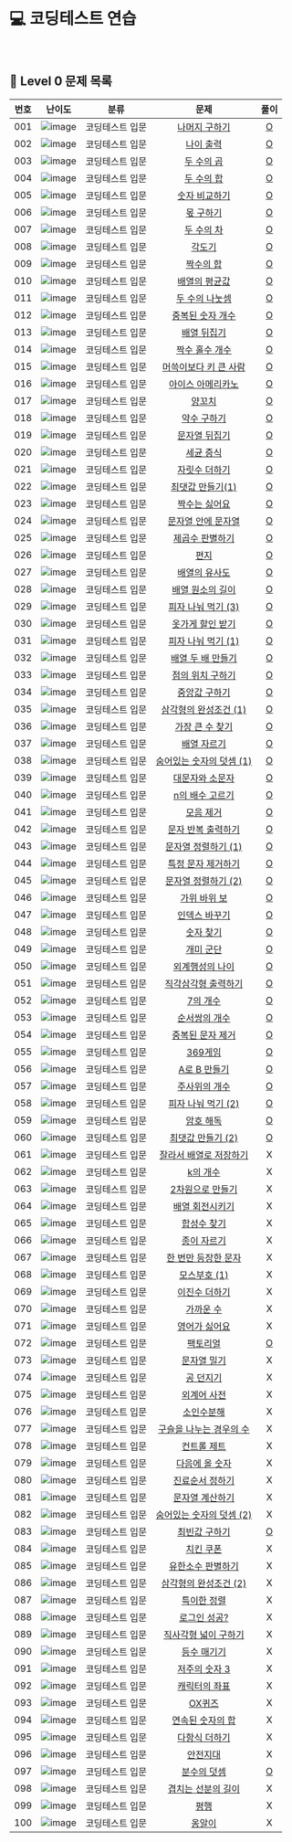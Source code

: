 # 💻 코딩테스트 연습

<br>

## 📑 Level 0 문제 목록

| 번호 |                                                     난이도                                                      |      분류       |                                             문제                                             |                                                                                 풀이                                                                                  |
| :--: | :-------------------------------------------------------------------------------------------------------------: | :-------------: | :------------------------------------------------------------------------------------------: | :-------------------------------------------------------------------------------------------------------------------------------------------------------------------: |
| 001  | ![image](https://user-images.githubusercontent.com/68424403/194733177-785e8f80-d08f-4f29-81ba-9fd36095d9f0.png) | 코딩테스트 입문 |      [나머지 구하기](https://school.programmers.co.kr/learn/courses/30/lessons/120810)       |                [O](https://github.com/July249/problem_solving/blob/main/programmers/level0/%EB%82%98%EB%A8%B8%EC%A7%80_%EA%B5%AC%ED%95%98%EA%B8%B0.js)                |
| 002  | ![image](https://user-images.githubusercontent.com/68424403/194733177-785e8f80-d08f-4f29-81ba-9fd36095d9f0.png) | 코딩테스트 입문 |        [나이 출력](https://school.programmers.co.kr/learn/courses/30/lessons/120820)         |                         [O](https://github.com/July249/problem_solving/blob/main/programmers/level0/%EB%82%98%EC%9D%B4_%EC%B6%9C%EB%A0%A5.js)                         |
| 003  | ![image](https://user-images.githubusercontent.com/68424403/194733177-785e8f80-d08f-4f29-81ba-9fd36095d9f0.png) | 코딩테스트 입문 |        [두 수의 곱](https://school.programmers.co.kr/learn/courses/30/lessons/120804)        |                        [O](https://github.com/July249/problem_solving/blob/main/programmers/level0/%EB%91%90_%EC%88%98%EC%9D%98_%EA%B3%B1.js)                         |
| 004  | ![image](https://user-images.githubusercontent.com/68424403/194733177-785e8f80-d08f-4f29-81ba-9fd36095d9f0.png) | 코딩테스트 입문 |        [두 수의 합](https://school.programmers.co.kr/learn/courses/30/lessons/120802)        |                        [O](https://github.com/July249/problem_solving/blob/main/programmers/level0/%EB%91%90_%EC%88%98%EC%9D%98_%ED%95%A9.js)                         |
| 005  | ![image](https://user-images.githubusercontent.com/68424403/194733177-785e8f80-d08f-4f29-81ba-9fd36095d9f0.png) | 코딩테스트 입문 |      [숫자 비교하기](https://school.programmers.co.kr/learn/courses/30/lessons/120807)       |                [O](https://github.com/July249/problem_solving/blob/main/programmers/level0/%EC%88%AB%EC%9E%90_%EB%B9%84%EA%B5%90%ED%95%98%EA%B8%B0.js)                |
| 006  | ![image](https://user-images.githubusercontent.com/68424403/194733177-785e8f80-d08f-4f29-81ba-9fd36095d9f0.png) | 코딩테스트 입문 |        [몫 구하기](https://school.programmers.co.kr/learn/courses/30/lessons/120805)         |                         [O](https://github.com/July249/problem_solving/blob/main/programmers/level0/%EB%AA%AB_%EA%B5%AC%ED%95%98%EA%B8%B0.js)                         |
| 007  | ![image](https://user-images.githubusercontent.com/68424403/194733177-785e8f80-d08f-4f29-81ba-9fd36095d9f0.png) | 코딩테스트 입문 |        [두 수의 차](https://school.programmers.co.kr/learn/courses/30/lessons/120803)        |                        [O](https://github.com/July249/problem_solving/blob/main/programmers/level0/%EB%91%90_%EC%88%98%EC%9D%98_%EC%B0%A8.js)                         |
| 008  | ![image](https://user-images.githubusercontent.com/68424403/194733177-785e8f80-d08f-4f29-81ba-9fd36095d9f0.png) | 코딩테스트 입문 |          [각도기](https://school.programmers.co.kr/learn/courses/30/lessons/120829)          |                              [O](https://github.com/July249/problem_solving/blob/main/programmers/level0/%EA%B0%81%EB%8F%84%EA%B8%B0.js)                              |
| 009  | ![image](https://user-images.githubusercontent.com/68424403/194733177-785e8f80-d08f-4f29-81ba-9fd36095d9f0.png) | 코딩테스트 입문 |        [짝수의 합](https://school.programmers.co.kr/learn/courses/30/lessons/120831)         |                         [O](https://github.com/July249/problem_solving/blob/main/programmers/level0/%EC%A7%9D%EC%88%98%EC%9D%98_%ED%95%A9.js)                         |
| 010  | ![image](https://user-images.githubusercontent.com/68424403/194733177-785e8f80-d08f-4f29-81ba-9fd36095d9f0.png) | 코딩테스트 입문 |      [배열의 평균값](https://school.programmers.co.kr/learn/courses/30/lessons/120817)       |                [O](https://github.com/July249/problem_solving/blob/main/programmers/level0/%EB%B0%B0%EC%97%B4%EC%9D%98_%ED%8F%89%EA%B7%A0%EA%B0%92.js)                |
| 011  | ![image](https://user-images.githubusercontent.com/68424403/194733177-785e8f80-d08f-4f29-81ba-9fd36095d9f0.png) | 코딩테스트 입문 |      [두 수의 나눗셈](https://school.programmers.co.kr/learn/courses/30/lessons/120806)      |               [O](https://github.com/July249/problem_solving/blob/main/programmers/level0/%EB%91%90_%EC%88%98%EC%9D%98_%EB%82%98%EB%88%97%EC%85%88.js)                |
| 012  | ![image](https://user-images.githubusercontent.com/68424403/194733177-785e8f80-d08f-4f29-81ba-9fd36095d9f0.png) | 코딩테스트 입문 |     [중복된 숫자 개수](https://school.programmers.co.kr/learn/courses/30/lessons/120583)     |           [O](https://github.com/July249/problem_solving/blob/main/programmers/level0/%EC%A4%91%EB%B3%B5%EB%90%9C_%EC%88%AB%EC%9E%90_%EA%B0%9C%EC%88%98.js)           |
| 013  | ![image](https://user-images.githubusercontent.com/68424403/194733177-785e8f80-d08f-4f29-81ba-9fd36095d9f0.png) | 코딩테스트 입문 |       [배열 뒤집기](https://school.programmers.co.kr/learn/courses/30/lessons/120821)        |                    [O](https://github.com/July249/problem_solving/blob/main/programmers/level0/%EB%B0%B0%EC%97%B4_%EB%92%A4%EC%A7%91%EA%B8%B0.js)                     |
| 014  | ![image](https://user-images.githubusercontent.com/68424403/194733177-785e8f80-d08f-4f29-81ba-9fd36095d9f0.png) | 코딩테스트 입문 |      [짝수 홀수 개수](https://school.programmers.co.kr/learn/courses/30/lessons/120824)      |               [O](https://github.com/July249/problem_solving/blob/main/programmers/level0/%EC%A7%9D%EC%88%98_%ED%99%80%EC%88%98_%EA%B0%9C%EC%88%98.js)                |
| 015  | ![image](https://user-images.githubusercontent.com/68424403/194733177-785e8f80-d08f-4f29-81ba-9fd36095d9f0.png) | 코딩테스트 입문 |  [머쓱이보다 키 큰 사람](https://school.programmers.co.kr/learn/courses/30/lessons/120585)   | [O](https://github.com/July249/problem_solving/blob/main/programmers/level0/%EB%A8%B8%EC%93%B1%EC%9D%B4%EB%B3%B4%EB%8B%A4_%ED%82%A4_%ED%81%B0_%EC%82%AC%EB%9E%8C.js)  |
| 016  | ![image](https://user-images.githubusercontent.com/68424403/194733177-785e8f80-d08f-4f29-81ba-9fd36095d9f0.png) | 코딩테스트 입문 |    [아이스 아메리카노](https://school.programmers.co.kr/learn/courses/30/lessons/120819)     |       [O](https://github.com/July249/problem_solving/blob/main/programmers/level0/%EC%95%84%EC%9D%B4%EC%8A%A4_%EC%95%84%EB%A9%94%EB%A6%AC%EC%B9%B4%EB%85%B8.js)       |
| 017  | ![image](https://user-images.githubusercontent.com/68424403/194733177-785e8f80-d08f-4f29-81ba-9fd36095d9f0.png) | 코딩테스트 입문 |          [양꼬치](https://school.programmers.co.kr/learn/courses/30/lessons/120830)          |                              [O](https://github.com/July249/problem_solving/blob/main/programmers/level0/%EC%96%91%EA%BC%AC%EC%B9%98.js)                              |
| 018  | ![image](https://user-images.githubusercontent.com/68424403/194733177-785e8f80-d08f-4f29-81ba-9fd36095d9f0.png) | 코딩테스트 입문 |       [약수 구하기](https://school.programmers.co.kr/learn/courses/30/lessons/120897)        |                    [O](https://github.com/July249/problem_solving/blob/main/programmers/level0/%EC%95%BD%EC%88%98_%EA%B5%AC%ED%95%98%EA%B8%B0.js)                     |
| 019  | ![image](https://user-images.githubusercontent.com/68424403/194733177-785e8f80-d08f-4f29-81ba-9fd36095d9f0.png) | 코딩테스트 입문 |      [문자열 뒤집기](https://school.programmers.co.kr/learn/courses/30/lessons/120822)       |                [O](https://github.com/July249/problem_solving/blob/main/programmers/level0/%EB%AC%B8%EC%9E%90%EC%97%B4_%EB%92%A4%EC%A7%91%EA%B8%B0.js)                |
| 020  | ![image](https://user-images.githubusercontent.com/68424403/194733177-785e8f80-d08f-4f29-81ba-9fd36095d9f0.png) | 코딩테스트 입문 |        [세균 증식](https://school.programmers.co.kr/learn/courses/30/lessons/120910)         |                         [O](https://github.com/July249/problem_solving/blob/main/programmers/level0/%EC%84%B8%EA%B7%A0_%EC%A6%9D%EC%8B%9D.js)                         |
| 021  | ![image](https://user-images.githubusercontent.com/68424403/194733177-785e8f80-d08f-4f29-81ba-9fd36095d9f0.png) | 코딩테스트 입문 |      [자릿수 더하기](https://school.programmers.co.kr/learn/courses/30/lessons/120906)       |                [O](https://github.com/July249/problem_solving/blob/main/programmers/level0/%EC%9E%90%EB%A6%BF%EC%88%98_%EB%8D%94%ED%95%98%EA%B8%B0.js)                |
| 022  | ![image](https://user-images.githubusercontent.com/68424403/194733177-785e8f80-d08f-4f29-81ba-9fd36095d9f0.png) | 코딩테스트 입문 |     [최댓값 만들기(1)](https://school.programmers.co.kr/learn/courses/30/lessons/120847)     |               [O](https://github.com/July249/problem_solving/blob/main/programmers/level0/%EC%B5%9C%EB%8C%93%EA%B0%92_%EB%A7%8C%EB%93%A4%EA%B8%B0_1.js)               |
| 023  | ![image](https://user-images.githubusercontent.com/68424403/194733177-785e8f80-d08f-4f29-81ba-9fd36095d9f0.png) | 코딩테스트 입문 |      [짝수는 싫어요](https://school.programmers.co.kr/learn/courses/30/lessons/120813)       |                [O](https://github.com/July249/problem_solving/blob/main/programmers/level0/%EC%A7%9D%EC%88%98%EB%8A%94_%EC%8B%AB%EC%96%B4%EC%9A%94.js)                |
| 024  | ![image](https://user-images.githubusercontent.com/68424403/194733177-785e8f80-d08f-4f29-81ba-9fd36095d9f0.png) | 코딩테스트 입문 |    [문자열 안에 문자열](https://school.programmers.co.kr/learn/courses/30/lessons/120908)    |      [O](https://github.com/July249/problem_solving/blob/main/programmers/level0/%EB%AC%B8%EC%9E%90%EC%97%B4_%EC%95%88%EC%97%90_%EB%AC%B8%EC%9E%90%EC%97%B4.js)       |
| 025  | ![image](https://user-images.githubusercontent.com/68424403/194733177-785e8f80-d08f-4f29-81ba-9fd36095d9f0.png) | 코딩테스트 입문 |     [제곱수 판별하기](https://school.programmers.co.kr/learn/courses/30/lessons/120909)      |           [O](https://github.com/July249/problem_solving/blob/main/programmers/level0/%EC%A0%9C%EA%B3%B1%EC%88%98_%ED%8C%90%EB%B3%84%ED%95%98%EA%B8%B0.js)            |
| 026  | ![image](https://user-images.githubusercontent.com/68424403/194733177-785e8f80-d08f-4f29-81ba-9fd36095d9f0.png) | 코딩테스트 입문 |           [편지](https://school.programmers.co.kr/learn/courses/30/lessons/120898)           |                                  [O](https://github.com/July249/problem_solving/blob/main/programmers/level0/%ED%8E%B8%EC%A7%80.js)                                   |
| 027  | ![image](https://user-images.githubusercontent.com/68424403/194733177-785e8f80-d08f-4f29-81ba-9fd36095d9f0.png) | 코딩테스트 입문 |      [배열의 유사도](https://school.programmers.co.kr/learn/courses/30/lessons/120903)       |                [O](https://github.com/July249/problem_solving/blob/main/programmers/level0/%EB%B0%B0%EC%97%B4%EC%9D%98_%EC%9C%A0%EC%82%AC%EB%8F%84.js)                |
| 028  | ![image](https://user-images.githubusercontent.com/68424403/194733177-785e8f80-d08f-4f29-81ba-9fd36095d9f0.png) | 코딩테스트 입문 |     [배열 원소의 길이](https://school.programmers.co.kr/learn/courses/30/lessons/120854)     |           [O](https://github.com/July249/problem_solving/blob/main/programmers/level0/%EB%B0%B0%EC%97%B4_%EC%9B%90%EC%86%8C%EC%9D%98_%EA%B8%B8%EC%9D%B4.js)           |
| 029  | ![image](https://user-images.githubusercontent.com/68424403/194733177-785e8f80-d08f-4f29-81ba-9fd36095d9f0.png) | 코딩테스트 입문 |    [피자 나눠 먹기 (3)](https://school.programmers.co.kr/learn/courses/30/lessons/120816)    |              [O](https://github.com/July249/problem_solving/blob/main/programmers/level0/%ED%94%BC%EC%9E%90_%EB%82%98%EB%88%A0_%EB%A8%B9%EA%B8%B0_3.js)               |
| 030  | ![image](https://user-images.githubusercontent.com/68424403/194733177-785e8f80-d08f-4f29-81ba-9fd36095d9f0.png) | 코딩테스트 입문 |     [옷가게 할인 받기](https://school.programmers.co.kr/learn/courses/30/lessons/120818)     |           [O](https://github.com/July249/problem_solving/blob/main/programmers/level0/%EC%98%B7%EA%B0%80%EA%B2%8C_%ED%95%A0%EC%9D%B8_%EB%B0%9B%EA%B8%B0.js)           |
| 031  | ![image](https://user-images.githubusercontent.com/68424403/194733177-785e8f80-d08f-4f29-81ba-9fd36095d9f0.png) | 코딩테스트 입문 |    [피자 나눠 먹기 (1)](https://school.programmers.co.kr/learn/courses/30/lessons/120814)    |              [O](https://github.com/July249/problem_solving/blob/main/programmers/level0/%ED%94%BC%EC%9E%90_%EB%82%98%EB%88%A0_%EB%A8%B9%EA%B8%B0_1.js)               |
| 032  | ![image](https://user-images.githubusercontent.com/68424403/194733177-785e8f80-d08f-4f29-81ba-9fd36095d9f0.png) | 코딩테스트 입문 |    [배열 두 배 만들기](https://school.programmers.co.kr/learn/courses/30/lessons/120809)     |           [O](https://github.com/July249/problem_solving/blob/main/programmers/level0/%EB%B0%B0%EC%97%B4_%EB%91%90%EB%B0%B0_%EB%A7%8C%EB%93%A4%EA%B8%B0.js)           |
| 033  | ![image](https://user-images.githubusercontent.com/68424403/194733177-785e8f80-d08f-4f29-81ba-9fd36095d9f0.png) | 코딩테스트 입문 |     [점의 위치 구하기](https://school.programmers.co.kr/learn/courses/30/lessons/120841)     |           [O](https://github.com/July249/problem_solving/blob/main/programmers/level0/%EC%A0%90%EC%9D%98_%EC%9C%84%EC%B9%98_%EA%B5%AC%ED%95%98%EA%B8%B0.js)           |
| 034  | ![image](https://user-images.githubusercontent.com/68424403/194733177-785e8f80-d08f-4f29-81ba-9fd36095d9f0.png) | 코딩테스트 입문 |      [중앙값 구하기](https://school.programmers.co.kr/learn/courses/30/lessons/120811)       |                [O](https://github.com/July249/problem_solving/blob/main/programmers/level0/%EC%A4%91%EC%95%99%EA%B0%92_%EA%B5%AC%ED%95%98%EA%B8%B0.js)                |
| 035  | ![image](https://user-images.githubusercontent.com/68424403/194733177-785e8f80-d08f-4f29-81ba-9fd36095d9f0.png) | 코딩테스트 입문 |  [삼각형의 완성조건 (1)](https://school.programmers.co.kr/learn/courses/30/lessons/120889)   |      [O](https://github.com/July249/problem_solving/blob/main/programmers/level0/%EC%82%BC%EA%B0%81%ED%98%95%EC%9D%98_%EC%99%84%EC%84%B1%EC%A1%B0%EA%B1%B4_1.js)      |
| 036  | ![image](https://user-images.githubusercontent.com/68424403/194733177-785e8f80-d08f-4f29-81ba-9fd36095d9f0.png) | 코딩테스트 입문 |     [가장 큰 수 찾기](https://school.programmers.co.kr/learn/courses/30/lessons/120899)      |               [O](https://github.com/July249/problem_solving/blob/main/programmers/level0/%EA%B0%80%EC%9E%A5_%ED%81%B0_%EC%88%98_%EC%B0%BE%EA%B8%B0.js)               |
| 037  | ![image](https://user-images.githubusercontent.com/68424403/194733177-785e8f80-d08f-4f29-81ba-9fd36095d9f0.png) | 코딩테스트 입문 |       [배열 자르기](https://school.programmers.co.kr/learn/courses/30/lessons/120833)        |                    [O](https://github.com/July249/problem_solving/blob/main/programmers/level0/%EB%B0%B0%EC%97%B4_%EC%9E%90%EB%A5%B4%EA%B8%B0.js)                     |
| 038  | ![image](https://user-images.githubusercontent.com/68424403/194733177-785e8f80-d08f-4f29-81ba-9fd36095d9f0.png) | 코딩테스트 입문 | [숨어있는 숫자의 덧셈 (1)](https://school.programmers.co.kr/learn/courses/30/lessons/120851) | [O](https://github.com/July249/problem_solving/blob/main/programmers/level0/%EC%88%A8%EC%96%B4%EC%9E%88%EB%8A%94_%EC%88%AB%EC%9E%90%EC%9D%98_%EB%8D%A7%EC%85%88_1.js) |
| 039  | ![image](https://user-images.githubusercontent.com/68424403/194733177-785e8f80-d08f-4f29-81ba-9fd36095d9f0.png) | 코딩테스트 입문 |     [대문자와 소문자](https://school.programmers.co.kr/learn/courses/30/lessons/120893)      |           [O](https://github.com/July249/problem_solving/blob/main/programmers/level0/%EB%8C%80%EB%AC%B8%EC%9E%90%EC%99%80_%EC%86%8C%EB%AC%B8%EC%9E%90.js)            |
| 040  | ![image](https://user-images.githubusercontent.com/68424403/194733177-785e8f80-d08f-4f29-81ba-9fd36095d9f0.png) | 코딩테스트 입문 |     [n의 배수 고르기](https://school.programmers.co.kr/learn/courses/30/lessons/120905)      |               [O](https://github.com/July249/problem_solving/blob/main/programmers/level0/n%EC%9D%98_%EB%B0%B0%EC%88%98_%EA%B3%A0%EB%A5%B4%EA%B8%B0.js)               |
| 041  | ![image](https://user-images.githubusercontent.com/68424403/194733177-785e8f80-d08f-4f29-81ba-9fd36095d9f0.png) | 코딩테스트 입문 |        [모음 제거](https://school.programmers.co.kr/learn/courses/30/lessons/120849)         |                         [O](https://github.com/July249/problem_solving/blob/main/programmers/level0/%EB%AA%A8%EC%9D%8C_%EC%A0%9C%EA%B1%B0.js)                         |
| 042  | ![image](https://user-images.githubusercontent.com/68424403/194733177-785e8f80-d08f-4f29-81ba-9fd36095d9f0.png) | 코딩테스트 입문 |    [문자 반복 출력하기](https://school.programmers.co.kr/learn/courses/30/lessons/120825)    |      [O](https://github.com/July249/problem_solving/blob/main/programmers/level0/%EB%AC%B8%EC%9E%90_%EB%B0%98%EB%B3%B5_%EC%B6%9C%EB%A0%A5%ED%95%98%EA%B8%B0.js)       |
| 043  | ![image](https://user-images.githubusercontent.com/68424403/194733177-785e8f80-d08f-4f29-81ba-9fd36095d9f0.png) | 코딩테스트 입문 |   [문자열 정렬하기 (1)](https://school.programmers.co.kr/learn/courses/30/lessons/120850)    |          [O](https://github.com/July249/problem_solving/blob/main/programmers/level0/%EB%AC%B8%EC%9E%90%EC%97%B4_%EC%A0%95%EB%A0%AC%ED%95%98%EA%B8%B0_1.js)           |
| 044  | ![image](https://user-images.githubusercontent.com/68424403/194733177-785e8f80-d08f-4f29-81ba-9fd36095d9f0.png) | 코딩테스트 입문 |    [특정 문자 제거하기](https://school.programmers.co.kr/learn/courses/30/lessons/120826)    |      [O](https://github.com/July249/problem_solving/blob/main/programmers/level0/%ED%8A%B9%EC%A0%95_%EB%AC%B8%EC%9E%90_%EC%A0%9C%EA%B1%B0%ED%95%98%EA%B8%B0.js)       |
| 045  | ![image](https://user-images.githubusercontent.com/68424403/194733177-785e8f80-d08f-4f29-81ba-9fd36095d9f0.png) | 코딩테스트 입문 |   [문자열 정렬하기 (2)](https://school.programmers.co.kr/learn/courses/30/lessons/120911)    |          [O](https://github.com/July249/problem_solving/blob/main/programmers/level0/%EB%AC%B8%EC%9E%90%EC%97%B4_%EC%A0%95%EB%A0%AC%ED%95%98%EA%B8%B0_2.js)           |
| 046  | ![image](https://user-images.githubusercontent.com/68424403/194733177-785e8f80-d08f-4f29-81ba-9fd36095d9f0.png) | 코딩테스트 입문 |       [가위 바위 보](https://school.programmers.co.kr/learn/courses/30/lessons/120839)       |                    [O](https://github.com/July249/problem_solving/blob/main/programmers/level0/%EA%B0%80%EC%9C%84_%EB%B0%94%EC%9C%84_%EB%B3%B4.js)                    |
| 047  | ![image](https://user-images.githubusercontent.com/68424403/194733177-785e8f80-d08f-4f29-81ba-9fd36095d9f0.png) | 코딩테스트 입문 |      [인덱스 바꾸기](https://school.programmers.co.kr/learn/courses/30/lessons/120895)       |                [O](https://github.com/July249/problem_solving/blob/main/programmers/level0/%EC%9D%B8%EB%8D%B1%EC%8A%A4_%EB%B0%94%EA%BE%B8%EA%B8%B0.js)                |
| 048  | ![image](https://user-images.githubusercontent.com/68424403/194733177-785e8f80-d08f-4f29-81ba-9fd36095d9f0.png) | 코딩테스트 입문 |        [숫자 찾기](https://school.programmers.co.kr/learn/courses/30/lessons/120904)         |                         [O](https://github.com/July249/problem_solving/blob/main/programmers/level0/%EC%88%AB%EC%9E%90_%EC%B0%BE%EA%B8%B0.js)                         |
| 049  | ![image](https://user-images.githubusercontent.com/68424403/194733177-785e8f80-d08f-4f29-81ba-9fd36095d9f0.png) | 코딩테스트 입문 |        [개미 군단](https://school.programmers.co.kr/learn/courses/30/lessons/120837)         |                         [O](https://github.com/July249/problem_solving/blob/main/programmers/level0/%EA%B0%9C%EB%AF%B8%EA%B5%B0%EB%8B%A8.js)                          |
| 050  | ![image](https://user-images.githubusercontent.com/68424403/194733177-785e8f80-d08f-4f29-81ba-9fd36095d9f0.png) | 코딩테스트 입문 |     [외계행성의 나이](https://school.programmers.co.kr/learn/courses/30/lessons/120834)      |           [O](https://github.com/July249/problem_solving/blob/main/programmers/level0/%EC%99%B8%EA%B3%84%ED%96%89%EC%84%B1%EC%9D%98_%EB%82%98%EC%9D%B4.js)            |
| 051  | ![image](https://user-images.githubusercontent.com/68424403/194733177-785e8f80-d08f-4f29-81ba-9fd36095d9f0.png) | 코딩테스트 입문 |   [직각삼각형 출력하기](https://school.programmers.co.kr/learn/courses/30/lessons/120823)    |  [O](https://github.com/July249/problem_solving/blob/main/programmers/level0/%EC%A7%81%EA%B0%81%EC%82%BC%EA%B0%81%ED%98%95_%EC%B6%9C%EB%A0%A5%ED%95%98%EA%B8%B0.js)   |
| 052  | ![image](https://user-images.githubusercontent.com/68424403/194733177-785e8f80-d08f-4f29-81ba-9fd36095d9f0.png) | 코딩테스트 입문 |         [7의 개수](https://school.programmers.co.kr/learn/courses/30/lessons/120912)         |                             [O](https://github.com/July249/problem_solving/blob/main/programmers/level0/7%EC%9D%98_%EA%B0%9C%EC%88%98.js)                             |
| 053  | ![image](https://user-images.githubusercontent.com/68424403/194733177-785e8f80-d08f-4f29-81ba-9fd36095d9f0.png) | 코딩테스트 입문 |      [순서쌍의 개수](https://school.programmers.co.kr/learn/courses/30/lessons/120836)       |                [O](https://github.com/July249/problem_solving/blob/main/programmers/level0/%EC%88%9C%EC%84%9C%EC%8C%8D%EC%9D%98_%EA%B0%9C%EC%88%98.js)                |
| 054  | ![image](https://user-images.githubusercontent.com/68424403/194733177-785e8f80-d08f-4f29-81ba-9fd36095d9f0.png) | 코딩테스트 입문 |     [중복된 문자 제거](https://school.programmers.co.kr/learn/courses/30/lessons/120888)     |           [O](https://github.com/July249/problem_solving/blob/main/programmers/level0/%EC%A4%91%EB%B3%B5%EB%90%9C_%EB%AC%B8%EC%9E%90_%EC%A0%9C%EA%B1%B0.js)           |
| 055  | ![image](https://user-images.githubusercontent.com/68424403/194733177-785e8f80-d08f-4f29-81ba-9fd36095d9f0.png) | 코딩테스트 입문 |         [369게임](https://school.programmers.co.kr/learn/courses/30/lessons/120891)          |                                 [O](https://github.com/July249/problem_solving/blob/main/programmers/level0/369%EA%B2%8C%EC%9E%84.js)                                 |
| 056  | ![image](https://user-images.githubusercontent.com/68424403/194733177-785e8f80-d08f-4f29-81ba-9fd36095d9f0.png) | 코딩테스트 입문 |       [A로 B 만들기](https://school.programmers.co.kr/learn/courses/30/lessons/120886)       |                                                                                 [O]()                                                                                 |
| 057  | ![image](https://user-images.githubusercontent.com/68424403/194733177-785e8f80-d08f-4f29-81ba-9fd36095d9f0.png) | 코딩테스트 입문 |      [주사위의 개수](https://school.programmers.co.kr/learn/courses/30/lessons/120845)       |                                                                                 [O]()                                                                                 |
| 058  | ![image](https://user-images.githubusercontent.com/68424403/194733177-785e8f80-d08f-4f29-81ba-9fd36095d9f0.png) | 코딩테스트 입문 |    [피자 나눠 먹기 (2)](https://school.programmers.co.kr/learn/courses/30/lessons/120815)    |              [O](https://github.com/July249/problem_solving/blob/main/programmers/level0/%ED%94%BC%EC%9E%90_%EB%82%98%EB%88%A0_%EB%A8%B9%EA%B8%B0_2.js)               |
| 059  | ![image](https://user-images.githubusercontent.com/68424403/194733177-785e8f80-d08f-4f29-81ba-9fd36095d9f0.png) | 코딩테스트 입문 |        [암호 해독](https://school.programmers.co.kr/learn/courses/30/lessons/120892)         |                                                                                 [O]()                                                                                 |
| 060  | ![image](https://user-images.githubusercontent.com/68424403/194733177-785e8f80-d08f-4f29-81ba-9fd36095d9f0.png) | 코딩테스트 입문 |    [최댓값 만들기 (2)](https://school.programmers.co.kr/learn/courses/30/lessons/120862)     |                                                                                 [O]()                                                                                 |
| 061  | ![image](https://user-images.githubusercontent.com/68424403/194733177-785e8f80-d08f-4f29-81ba-9fd36095d9f0.png) | 코딩테스트 입문 |  [잘라서 배열로 저장하기](https://school.programmers.co.kr/learn/courses/30/lessons/120913)  |                                                                                   X                                                                                   |
| 062  | ![image](https://user-images.githubusercontent.com/68424403/194733177-785e8f80-d08f-4f29-81ba-9fd36095d9f0.png) | 코딩테스트 입문 |         [k의 개수](https://school.programmers.co.kr/learn/courses/30/lessons/120887)         |                                                                                   X                                                                                   |
| 063  | ![image](https://user-images.githubusercontent.com/68424403/194733177-785e8f80-d08f-4f29-81ba-9fd36095d9f0.png) | 코딩테스트 입문 |     [2차원으로 만들기](https://school.programmers.co.kr/learn/courses/30/lessons/120842)     |                                                                                   X                                                                                   |
| 064  | ![image](https://user-images.githubusercontent.com/68424403/194733177-785e8f80-d08f-4f29-81ba-9fd36095d9f0.png) | 코딩테스트 입문 |     [배열 회전시키기](https://school.programmers.co.kr/learn/courses/30/lessons/120844)      |                                                                                   X                                                                                   |
| 065  | ![image](https://user-images.githubusercontent.com/68424403/194733177-785e8f80-d08f-4f29-81ba-9fd36095d9f0.png) | 코딩테스트 입문 |       [합성수 찾기](https://school.programmers.co.kr/learn/courses/30/lessons/120846)        |                                                                                   X                                                                                   |
| 066  | ![image](https://user-images.githubusercontent.com/68424403/194733177-785e8f80-d08f-4f29-81ba-9fd36095d9f0.png) | 코딩테스트 입문 |       [종이 자르기](https://school.programmers.co.kr/learn/courses/30/lessons/120922)        |                                                                                   X                                                                                   |
| 067  | ![image](https://user-images.githubusercontent.com/68424403/194733177-785e8f80-d08f-4f29-81ba-9fd36095d9f0.png) | 코딩테스트 입문 |   [한 번만 등장한 문자](https://school.programmers.co.kr/learn/courses/30/lessons/120896)    |                                                                                   X                                                                                   |
| 068  | ![image](https://user-images.githubusercontent.com/68424403/194733177-785e8f80-d08f-4f29-81ba-9fd36095d9f0.png) | 코딩테스트 입문 |       [모스부호 (1)](https://school.programmers.co.kr/learn/courses/30/lessons/120838)       |                                                                                   X                                                                                   |
| 069  | ![image](https://user-images.githubusercontent.com/68424403/194733177-785e8f80-d08f-4f29-81ba-9fd36095d9f0.png) | 코딩테스트 입문 |      [이진수 더하기](https://school.programmers.co.kr/learn/courses/30/lessons/120885)       |                                                                                   X                                                                                   |
| 070  | ![image](https://user-images.githubusercontent.com/68424403/194733177-785e8f80-d08f-4f29-81ba-9fd36095d9f0.png) | 코딩테스트 입문 |        [가까운 수](https://school.programmers.co.kr/learn/courses/30/lessons/120890)         |                                                                                   X                                                                                   |
| 071  | ![image](https://user-images.githubusercontent.com/68424403/194733177-785e8f80-d08f-4f29-81ba-9fd36095d9f0.png) | 코딩테스트 입문 |      [영어가 싫어요](https://school.programmers.co.kr/learn/courses/30/lessons/120894)       |                                                                                   X                                                                                   |
| 072  | ![image](https://user-images.githubusercontent.com/68424403/194733177-785e8f80-d08f-4f29-81ba-9fd36095d9f0.png) | 코딩테스트 입문 |         [팩토리얼](https://school.programmers.co.kr/learn/courses/30/lessons/120848)         |                         [O](https://github.com/July249/problem_solving/blob/main/programmers/level0/%ED%8C%A9%ED%86%A0%EB%A6%AC%EC%96%BC.js)                          |
| 073  | ![image](https://user-images.githubusercontent.com/68424403/194733177-785e8f80-d08f-4f29-81ba-9fd36095d9f0.png) | 코딩테스트 입문 |       [문자열 밀기](https://school.programmers.co.kr/learn/courses/30/lessons/120921)        |                                                                                   X                                                                                   |
| 074  | ![image](https://user-images.githubusercontent.com/68424403/194733177-785e8f80-d08f-4f29-81ba-9fd36095d9f0.png) | 코딩테스트 입문 |        [공 던지기](https://school.programmers.co.kr/learn/courses/30/lessons/120843)         |                                                                                   X                                                                                   |
| 075  | ![image](https://user-images.githubusercontent.com/68424403/194733177-785e8f80-d08f-4f29-81ba-9fd36095d9f0.png) | 코딩테스트 입문 |       [외계어 사전](https://school.programmers.co.kr/learn/courses/30/lessons/120869)        |                                                                                   X                                                                                   |
| 076  | ![image](https://user-images.githubusercontent.com/68424403/194733177-785e8f80-d08f-4f29-81ba-9fd36095d9f0.png) | 코딩테스트 입문 |        [소인수분해](https://school.programmers.co.kr/learn/courses/30/lessons/120852)        |                                                                                   X                                                                                   |
| 077  | ![image](https://user-images.githubusercontent.com/68424403/194733177-785e8f80-d08f-4f29-81ba-9fd36095d9f0.png) | 코딩테스트 입문 | [구슬을 나누는 경우의 수](https://school.programmers.co.kr/learn/courses/30/lessons/120840)  |                                                                                   X                                                                                   |
| 078  | ![image](https://user-images.githubusercontent.com/68424403/194733177-785e8f80-d08f-4f29-81ba-9fd36095d9f0.png) | 코딩테스트 입문 |       [컨트롤 제트](https://school.programmers.co.kr/learn/courses/30/lessons/120853)        |                                                                                   X                                                                                   |
| 079  | ![image](https://user-images.githubusercontent.com/68424403/194733177-785e8f80-d08f-4f29-81ba-9fd36095d9f0.png) | 코딩테스트 입문 |      [다음에 올 숫자](https://school.programmers.co.kr/learn/courses/30/lessons/120924)      |                                                                                   X                                                                                   |
| 080  | ![image](https://user-images.githubusercontent.com/68424403/194733177-785e8f80-d08f-4f29-81ba-9fd36095d9f0.png) | 코딩테스트 입문 |     [진료순서 정하기](https://school.programmers.co.kr/learn/courses/30/lessons/120835)      |                                                                                   X                                                                                   |
| 081  | ![image](https://user-images.githubusercontent.com/68424403/194733177-785e8f80-d08f-4f29-81ba-9fd36095d9f0.png) | 코딩테스트 입문 |     [문자열 계산하기](https://school.programmers.co.kr/learn/courses/30/lessons/120902)      |                                                                                   X                                                                                   |
| 082  | ![image](https://user-images.githubusercontent.com/68424403/194733177-785e8f80-d08f-4f29-81ba-9fd36095d9f0.png) | 코딩테스트 입문 | [숨어있는 숫자의 덧셈 (2)](https://school.programmers.co.kr/learn/courses/30/lessons/120864) |                                                                                   X                                                                                   |
| 083  | ![image](https://user-images.githubusercontent.com/68424403/194733177-785e8f80-d08f-4f29-81ba-9fd36095d9f0.png) | 코딩테스트 입문 |      [최빈값 구하기](https://school.programmers.co.kr/learn/courses/30/lessons/120812)       |                [O](https://github.com/July249/problem_solving/blob/main/programmers/level0/%EC%B5%9C%EB%B9%88%EA%B0%92_%EA%B5%AC%ED%95%98%EA%B8%B0.js)                |
| 084  | ![image](https://user-images.githubusercontent.com/68424403/194733177-785e8f80-d08f-4f29-81ba-9fd36095d9f0.png) | 코딩테스트 입문 |        [치킨 쿠폰](https://school.programmers.co.kr/learn/courses/30/lessons/120884)         |                                                                                   X                                                                                   |
| 085  | ![image](https://user-images.githubusercontent.com/68424403/194733177-785e8f80-d08f-4f29-81ba-9fd36095d9f0.png) | 코딩테스트 입문 |    [유한소수 판별하기](https://school.programmers.co.kr/learn/courses/30/lessons/120878)     |                                                                                   X                                                                                   |
| 086  | ![image](https://user-images.githubusercontent.com/68424403/194733177-785e8f80-d08f-4f29-81ba-9fd36095d9f0.png) | 코딩테스트 입문 |  [삼각형의 완성조건 (2)](https://school.programmers.co.kr/learn/courses/30/lessons/120868)   |                                                                                   X                                                                                   |
| 087  | ![image](https://user-images.githubusercontent.com/68424403/194733177-785e8f80-d08f-4f29-81ba-9fd36095d9f0.png) | 코딩테스트 입문 |       [특이한 정렬](https://school.programmers.co.kr/learn/courses/30/lessons/120880)        |                                                                                   X                                                                                   |
| 088  | ![image](https://user-images.githubusercontent.com/68424403/194733177-785e8f80-d08f-4f29-81ba-9fd36095d9f0.png) | 코딩테스트 입문 |       [로그인 성공?](https://school.programmers.co.kr/learn/courses/30/lessons/120883)       |                                                                                   X                                                                                   |
| 089  | ![image](https://user-images.githubusercontent.com/68424403/194733177-785e8f80-d08f-4f29-81ba-9fd36095d9f0.png) | 코딩테스트 입문 |   [직사각형 넓이 구하기](https://school.programmers.co.kr/learn/courses/30/lessons/120860)   |                                                                                   X                                                                                   |
| 090  | ![image](https://user-images.githubusercontent.com/68424403/194733177-785e8f80-d08f-4f29-81ba-9fd36095d9f0.png) | 코딩테스트 입문 |       [등수 매기기](https://school.programmers.co.kr/learn/courses/30/lessons/120882)        |                                                                                   X                                                                                   |
| 091  | ![image](https://user-images.githubusercontent.com/68424403/194733177-785e8f80-d08f-4f29-81ba-9fd36095d9f0.png) | 코딩테스트 입문 |      [저주의 숫자 3](https://school.programmers.co.kr/learn/courses/30/lessons/120871)       |                                                                                   X                                                                                   |
| 092  | ![image](https://user-images.githubusercontent.com/68424403/194733177-785e8f80-d08f-4f29-81ba-9fd36095d9f0.png) | 코딩테스트 입문 |      [캐릭터의 좌표](https://school.programmers.co.kr/learn/courses/30/lessons/120861)       |                                                                                   X                                                                                   |
| 093  | ![image](https://user-images.githubusercontent.com/68424403/194733177-785e8f80-d08f-4f29-81ba-9fd36095d9f0.png) | 코딩테스트 입문 |          [OX퀴즈](https://school.programmers.co.kr/learn/courses/30/lessons/120907)          |                                                                                   X                                                                                   |
| 094  | ![image](https://user-images.githubusercontent.com/68424403/194733177-785e8f80-d08f-4f29-81ba-9fd36095d9f0.png) | 코딩테스트 입문 |     [연속된 숫자의 합](https://school.programmers.co.kr/learn/courses/30/lessons/120923)     |                                                                                   X                                                                                   |
| 095  | ![image](https://user-images.githubusercontent.com/68424403/194733177-785e8f80-d08f-4f29-81ba-9fd36095d9f0.png) | 코딩테스트 입문 |      [다항식 더하기](https://school.programmers.co.kr/learn/courses/30/lessons/120863)       |                                                                                   X                                                                                   |
| 096  | ![image](https://user-images.githubusercontent.com/68424403/194733177-785e8f80-d08f-4f29-81ba-9fd36095d9f0.png) | 코딩테스트 입문 |         [안전지대](https://school.programmers.co.kr/learn/courses/30/lessons/120866)         |                                                                                   X                                                                                   |
| 097  | ![image](https://user-images.githubusercontent.com/68424403/194733177-785e8f80-d08f-4f29-81ba-9fd36095d9f0.png) | 코딩테스트 입문 |       [분수의 덧셈](https://school.programmers.co.kr/learn/courses/30/lessons/120808)        |                    [O](https://github.com/July249/problem_solving/blob/main/programmers/level0/%EB%B6%84%EC%88%98%EC%9D%98_%EB%8D%A7%EC%85%88.js)                     |
| 098  | ![image](https://user-images.githubusercontent.com/68424403/194733177-785e8f80-d08f-4f29-81ba-9fd36095d9f0.png) | 코딩테스트 입문 |    [겹치는 선분의 길이](https://school.programmers.co.kr/learn/courses/30/lessons/120876)    |                                                                                   X                                                                                   |
| 099  | ![image](https://user-images.githubusercontent.com/68424403/194733177-785e8f80-d08f-4f29-81ba-9fd36095d9f0.png) | 코딩테스트 입문 |           [평행](https://school.programmers.co.kr/learn/courses/30/lessons/120875)           |                                                                                   X                                                                                   |
| 100  | ![image](https://user-images.githubusercontent.com/68424403/194733177-785e8f80-d08f-4f29-81ba-9fd36095d9f0.png) | 코딩테스트 입문 |          [옹알이](https://school.programmers.co.kr/learn/courses/30/lessons/120956)          |                                                                                   X                                                                                   |
